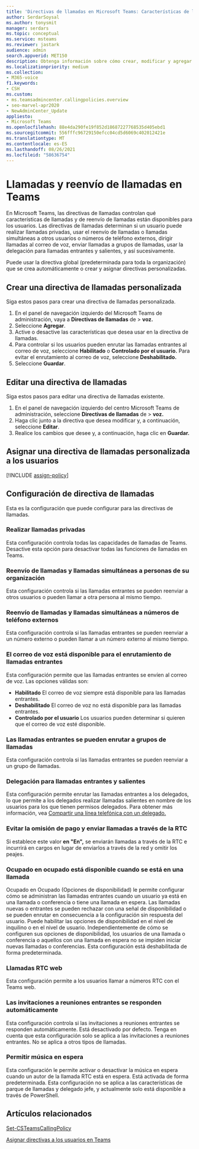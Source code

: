 ```yaml
---
title: 'Directivas de llamadas en Microsoft Teams: Características de llamadas y reenvío de llamadas'
author: SerdarSoysal
ms.author: tonysmit
manager: serdars
ms.topic: conceptual
ms.service: msteams
ms.reviewer: jastark
audience: admin
search.appverid: MET150
description: Obtenga información sobre cómo crear, modificar y agregar usuarios a directivas de llamadas personalizadas en Microsoft Teams, así como a varias configuraciones de directiva de llamadas.
ms.localizationpriority: medium
ms.collection:
- M365-voice
f1.keywords:
- CSH
ms.custom:
- ms.teamsadmincenter.callingpolicies.overview
- seo-marvel-apr2020
- NewAdminCenter_Update
appliesto:
- Microsoft Teams
ms.openlocfilehash: 88e4da290fe19f852d18687227768535d405ebd1
ms.sourcegitcommit: 556fffc96729150efcc04cd5d6069c402012421e
ms.translationtype: MT
ms.contentlocale: es-ES
ms.lasthandoff: 08/26/2021
ms.locfileid: "58636754"
---
```

#  <a name="calling-and-call-forwarding-in-teams"></a>Llamadas y reenvío de llamadas en Teams

En Microsoft Teams, las directivas de llamadas controlan qué características de llamadas y de reenvío de llamadas están disponibles para los usuarios. Las directivas de llamadas determinan si un usuario puede realizar llamadas privadas, usar el reenvío de llamadas o llamadas simultáneas a otros usuarios o números de teléfono externos, dirigir llamadas al correo de voz, enviar llamadas a grupos de llamadas, usar la delegación para llamadas entrantes y salientes, y así sucesivamente.

Puede usar la directiva global (predeterminada para toda la organización) que se crea automáticamente o crear y asignar directivas personalizadas.

## <a name="create-a-custom-calling-policy"></a>Crear una directiva de llamadas personalizada

Siga estos pasos para crear una directiva de llamadas personalizada.

1. En el panel de navegación izquierdo del Microsoft Teams de administración, vaya a **Directivas de llamadas** de  >  **voz.**
2. Seleccione **Agregar**.
3. Active o desactive las características que desea usar en la directiva de llamadas.
4. Para controlar si los usuarios pueden enrutar las llamadas entrantes al correo de voz, seleccione **Habilitado** o **Controlado por el usuario.** Para evitar el enrutamiento al correo de voz, seleccione **Deshabilitado.**
5. Seleccione **Guardar**.

## <a name="edit-a-calling-policy"></a>Editar una directiva de llamadas

Siga estos pasos para editar una directiva de llamadas existente.

1. En el panel de navegación izquierdo del centro Microsoft Teams de administración, seleccione **Directivas de llamadas** de  >  **voz.**
2. Haga clic junto a la directiva que desea modificar y, a continuación, seleccione **Editar**.
3. Realice los cambios que desee y, a continuación, haga clic en **Guardar.**

## <a name="assign-a-custom-calling-policy-to-users"></a>Asignar una directiva de llamadas personalizada a los usuarios

[!INCLUDE [assign-policy](includes/assign-policy.md)]

## <a name="calling-policy-settings"></a>Configuración de directiva de llamadas

Esta es la configuración que puede configurar para las directivas de llamadas.

### <a name="make-private-calls"></a>Realizar llamadas privadas

Esta configuración controla todas las capacidades de llamadas de Teams. Desactive esta opción para desactivar todas las funciones de llamadas en Teams.

### <a name="call-forwarding-and-simultaneous-ringing-to-people-in-your-organization"></a>Reenvío de llamadas y llamadas simultáneas a personas de su organización

Esta configuración controla si las llamadas entrantes se pueden reenviar a otros usuarios o pueden llamar a otra persona al mismo tiempo. 

### <a name="call-forwarding-and-simultaneous-ringing-to-external-phone-numbers"></a>Reenvío de llamadas y llamadas simultáneas a números de teléfono externos

Esta configuración controla si las llamadas entrantes se pueden reenviar a un número externo o pueden llamar a un número externo al mismo tiempo.

### <a name="voicemail-is-available-for-routing-inbound-calls"></a>El correo de voz está disponible para el enrutamiento de llamadas entrantes

Esta configuración permite que las llamadas entrantes se envíen al correo de voz. Las opciones válidas son:

- **Habilitado** El correo de voz siempre está disponible para las llamadas entrantes.
- **Deshabilitado**  El correo de voz no está disponible para las llamadas entrantes.
- **Controlado por el usuario** Los usuarios pueden determinar si quieren que el correo de voz esté disponible.

### <a name="inbound-calls-can-be-routed-to-call-groups"></a>Las llamadas entrantes se pueden enrutar a grupos de llamadas

Esta configuración controla si las llamadas entrantes se pueden reenviar a un grupo de llamadas.

### <a name="delegation-for-inbound-and-outbound-calls"></a>Delegación para llamadas entrantes y salientes

Esta configuración permite enrutar las llamadas entrantes a los delegados, lo que permite a los delegados realizar llamadas salientes en nombre de los usuarios para los que tienen permisos delegados. Para obtener más información, vea [Compartir una línea telefónica con un delegado.](https://support.office.com/article/share-a-phone-line-with-a-delegate-16307929-a51f-43fc-8323-3b1bf115e5a8)

### <a name="prevent-toll-bypass-and-send-calls-through-the-pstn"></a>Evitar la omisión de pago y enviar llamadas a través de la RTC 

Si establece este valor **en "En",** se enviarán llamadas a través de la RTC e incurrirá en cargos en lugar de enviarlos a través de la red y omitir los peajes.

### <a name="busy-on-busy-is-available-when-in-a-call"></a>Ocupado en ocupado está disponible cuando se está en una llamada

Ocupado en Ocupado (Opciones de disponibilidad) le permite configurar cómo se administran las llamadas entrantes cuando un usuario ya está en una llamada o conferencia o tiene una llamada en espera. Las llamadas nuevas o entrantes se pueden rechazar con una señal de disponibilidad o se pueden enrutar en consecuencia a la configuración sin respuesta del usuario. Puede habilitar las opciones de disponibilidad en el nivel de inquilino o en el nivel de usuario. Independientemente de cómo se configuren sus opciones de disponibilidad, los usuarios de una llamada o conferencia o aquellos con una llamada en espera no se impiden iniciar nuevas llamadas o conferencias. Esta configuración está deshabilitada de forma predeterminada.

### <a name="web-pstn-calling"></a>Llamadas RTC web

Esta configuración permite a los usuarios llamar a números RTC con el Teams web.

### <a name="incoming-meeting-invites-are-automatically-answered"></a>Las invitaciones a reuniones entrantes se responden automáticamente

Esta configuración controla si las invitaciones a reuniones entrantes se responden automáticamente. Está desactivado por defecto. Tenga en cuenta que esta configuración solo se aplica a las invitaciones a reuniones entrantes. No se aplica a otros tipos de llamadas.

### <a name="allow-music-on-hold"></a>Permitir música en espera

Esta configuración le permite activar o desactivar la música en espera cuando un autor de la llamada RTC está en espera. Está activada de forma predeterminada. Esta configuración no se aplica a las características de parque de llamadas y delegado jefe, y actualmente solo está disponible a través de PowerShell.

## <a name="related-articles"></a>Artículos relacionados

[Set-CSTeamsCallingPolicy](/powershell/module/skype/set-csteamscallingpolicy)

[Asignar directivas a los usuarios en Teams](assign-policies.md)
